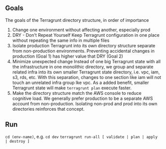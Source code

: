 ## Goals
The goals of the Terragrunt directory structure, in order of importance

1. Change one environment without affecting another, especially prod
2. DRY - Don't Repeat Yourself
   Keep Terragrunt configuration in one place without repeating the same info in multiple files
3. Isolate production Terragrunt into its own directory structure separate from non-production environments.
   Preventing accidental changes in production (Goal 1) has higher value that DRY (Goal 2)
4. Minimize unexpected change
   Instead of one big Terragrunt state with all the infrastructure in one monolithic directory, 
   we group and separate related infra into its own smaller Terragrunt state directory, i.e. vpc, iam, s3, rds, etc.
   With this separation, changes to one section like iam will not touch an unrelated infra group lke vpc.
   As a added benefit, smaller Terragrunt state will make `terragrunt plan` execute faster.
5. Make the directory structure match the AWS console to reduce cognitive load.
   We generally prefer production to be a separate AWS account from non-production.
   Isolating non-prod and prod into its own directories reinforces that concept.

## Run

`cd (env-name)`, e.g. `cd dev`
`terragrunt run-all [ validate | plan | apply | destroy ]`